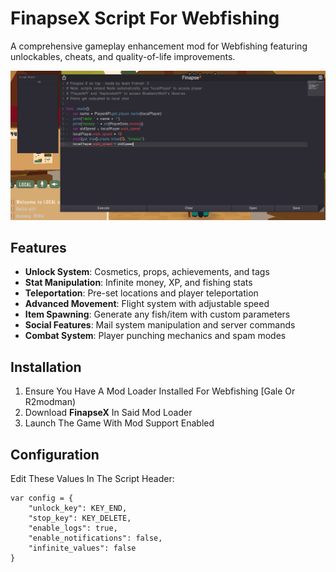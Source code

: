 # FinapseX Script For Webfishing

A comprehensive gameplay enhancement mod for Webfishing featuring unlockables, cheats, and quality-of-life improvements.

![Banner Image](https://raw.githubusercontent.com/geringverdien/TeamFishnet/refs/heads/main/Finapse%20X/screenshot.png)

## Features

- **Unlock System**: Cosmetics, props, achievements, and tags
- **Stat Manipulation**: Infinite money, XP, and fishing stats
- **Teleportation**: Pre-set locations and player teleportation
- **Advanced Movement**: Flight system with adjustable speed
- **Item Spawning**: Generate any fish/item with custom parameters
- **Social Features**: Mail system manipulation and server commands
- **Combat System**: Player punching mechanics and spam modes

## Installation

1. Ensure You Have A Mod Loader Installed For Webfishing [Gale Or R2modman)
2. Download **FinapseX** In Said Mod Loader
3. Launch The Game With Mod Support Enabled

## Configuration

Edit These Values In The Script Header:
```gdscript
var config = {
    "unlock_key": KEY_END,
    "stop_key": KEY_DELETE,
    "enable_logs": true,
    "enable_notifications": false,
    "infinite_values": false
}
